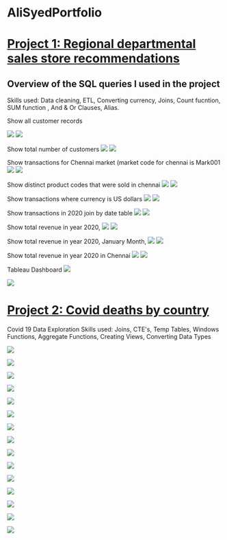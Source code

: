  # AliSyedPortfolio

# [Project 1: Regional departmental sales store recommendations](https://github.com/HassenAliSyed/AliSyedPortfolio)

## Overview of the SQL queries I used in the project
Skills used:  Data cleaning, ETL, Converting currency, Joins, Count fucntion,  SUM function , And & Or Clauses, Alias.

Show all customer records

![](/boat/2.png)
![](/boat/2....png)


Show total number of customers
![](/boat/1.png) 
![](/boat/1....png)

Show transactions for Chennai market (market code for chennai is Mark001
![](/boat/4.png)
![](/boat/4....png)


Show distinct product codes that were sold in chennai
![](/boat/dis.png)
![](/boat/distinct.....png)


Show transactions where currency is US dollars
![](/boat/6.png)
![](/boat/6....png)


Show transactions in 2020 join by date table
![](/boat/MA...png)
![](/boat/MA.png)


Show total revenue in year 2020,
![](/boat/fINAL.png)
![](/boat/nA...png)

Show total revenue in year 2020, January Month,
![](/boat/REV202OMINTH2.png)
![](/boat/mn...png)

Show total revenue in year 2020 in Chennai
![](/boat/9.png)
![](/boat/9....png)

Tableau Dashboard
![](/boat/Tableau%20dashboardSalesIn.png)

![](/boat/Tableau%20dashboardSalesIn.png)

# [Project 2: Covid deaths by country](https://github.com/HassenAliSyed/AliSyedPortfolio)


Covid 19 Data Exploration 
Skills used: Joins, CTE's, Temp Tables, Windows Functions, Aggregate Functions, Creating Views, Converting Data Types


![](/boat/1..png)

![](/boat/2..png)

![](/boat/3..png)

![](/boat/4..png)

![](/boat/5..png)

![](boat/6..png)

![](boat/7..png)

![](/boat/8..png)

![](/boat/9..png)

![](/boat/10..png)

![](/boat/11..png)

![](/boat/12..png)

![](/boat/13..png)

![](/boat/14..png)

![](/boat/15..png)
